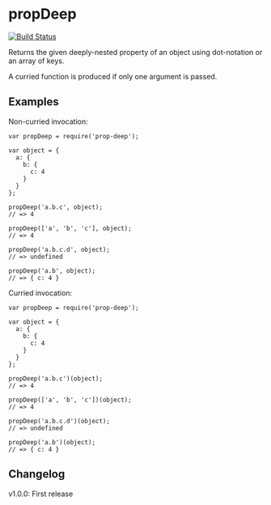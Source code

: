 propDeep
========

[![Build Status](https://travis-ci.org/ryanaghdam/propDeep.svg?branch=master)](https://travis-ci.org/ryanaghdam/propDeep)

Returns the given deeply-nested property of an object using dot-notation or an
array of keys.

A curried function is produced if only one argument is passed.

Examples
--------

Non-curried invocation:

```
var propDeep = require('prop-deep');

var object = {
  a: {
    b: {
      c: 4
    }
  }
};

propDeep('a.b.c', object);
// => 4

propDeep(['a', 'b', 'c'], object);
// => 4

propDeep('a.b.c.d', object);
// => undefined

propDeep('a.b', object);
// => { c: 4 }
```

Curried invocation:

```
var propDeep = require('prop-deep');

var object = {
  a: {
    b: {
      c: 4
    }
  }
};

propDeep('a.b.c')(object);
// => 4

propDeep(['a', 'b', 'c'])(object);
// => 4

propDeep('a.b.c.d')(object);
// => undefined

propDeep('a.b')(object);
// => { c: 4 }

```



Changelog
---------

v1.0.0: First release
